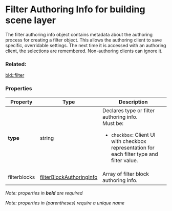 # Filter Authoring Info for building scene layer

The filter authoring info object contains metadata about the authoring process for creating a filter object. This allows the authoring client to save specific, overridable settings.  The next time it is accessed with an authoring client, the selections are remembered. Non-authoring clients can ignore it.

### Related:

[bld::filter](filter.bld.md)
### Properties

| Property | Type | Description |
| --- | --- | --- |
| **type** | string | Declares type or filter authoring info.<div>Must be:<ul><li>`checkbox`: Client UI with checkbox representation for each filter type and filter value.</li></ul></div> |
| filterblocks | [filterBlockAuthoringInfo](filterBlockAuthoringInfo.bld.md) | Array of filter block authoring info. |

*Note: properties in **bold** are required*

*Note: properties in (parentheses) require a unique name*

